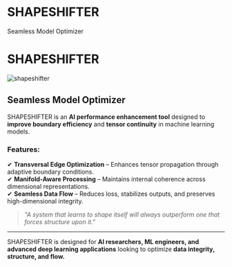 # SHAPESHIFTER
Seamless Model Optimizer

# SHAPESHIFTER  
![shapeshifter](https://github.com/user-attachments/assets/ba5a399a-659e-4669-8b4c-a3d4ab1a6ac1)

## Seamless Model Optimizer  

SHAPESHIFTER is an **AI performance enhancement tool** designed to **improve boundary efficiency** and **tensor continuity** in machine learning models.  

### Features:  
✔ **Transversal Edge Optimization** – Enhances tensor propagation through adaptive boundary conditions.  
✔ **Manifold-Aware Processing** – Maintains internal coherence across dimensional representations.  
✔ **Seamless Data Flow** – Reduces loss, stabilizes outputs, and preserves high-dimensional integrity.  

> *"A system that learns to shape itself will always outperform one that forces structure upon it."*  

---

SHAPESHIFTER is designed for **AI researchers, ML engineers, and advanced deep learning applications** looking to optimize **data integrity, structure, and flow.**  
